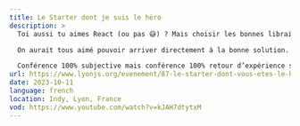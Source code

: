 ```yaml
---
title: Le Starter dont je suis le héro
description: >
  Toi aussi tu aimes React (ou pas 😅) ? Mais choisir les bonnes librairies et connaître les bonnes pratiques pour un projet qui va en production c’est pas toujours facile. En effet, l’éco-système React est l’un des plus riches, amenant plus d’un héros à se perdre dans cette jungle d’options.

  On aurait tous aimé pouvoir arriver directement à la bonne solution. Aujourd’hui on vous propose de détailler les choix techniques et les bonnes pratiques qu’on a mis en place sur 🚀 Start UI, notre starter de projets d’application web à plus de 500 stars. L’aventure Start UI est le résultat de plusieurs années d’expérimentation sur des projets en production dont nous avons extrait le meilleur.

  Conférence 100% subjective mais conférence 100% retour d’expérience sur un starter de projet Open Source.
url: https://www.lyonjs.org/evenement/87-le-starter-dont-vous-etes-le-heros-et-algorithmes-genetiques-e_296202933
date: 2023-10-11
language: french
location: Indy, Lyon, France
vod: https://www.youtube.com/watch?v=kJAH7dtytxM
---
```

